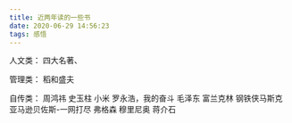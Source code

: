 ```yaml
---
title: 近两年读的一些书
date: 2020-06-29 14:56:23
tags: 感悟
---
```


人文类：
四大名著、



管理类：
稻和盛夫


自传类：
周鸿祎
史玉柱
小米
罗永浩，我的奋斗
毛泽东
富兰克林
钢铁侠马斯克
亚马逊贝佐斯-一网打尽
弗格森
穆里尼奥
蒋介石


